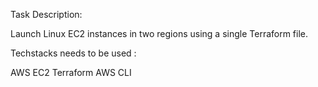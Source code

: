 Task Description:

Launch Linux EC2 instances in two regions using a single Terraform file.

Techstacks needs to be used : 

AWS EC2
Terraform
AWS CLI
